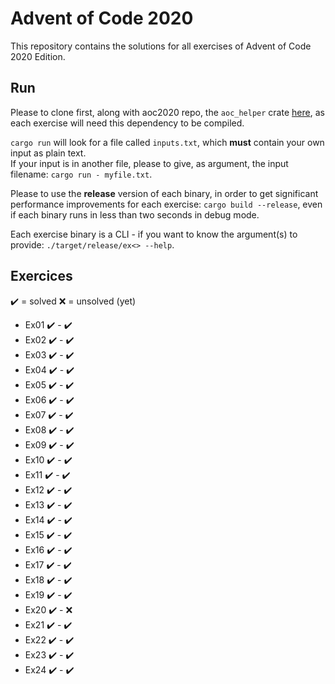 # Advent of Code 2020

This repository contains the solutions for all exercises of Advent of Code 2020 Edition.

## Run

Please to clone first, along with aoc2020 repo, the `aoc_helper` crate [here](https://github.com/k0pernicus/aoc_helper),
as each exercise will need this dependency to be compiled.

`cargo run` will look for a file called `inputs.txt`, which **must** contain your own input as plain text.  
If your input is in another file, please to give, as argument, the input filename: `cargo run - myfile.txt`.

Please to use the **release** version of each binary, in order to get significant performance improvements 
for each exercise: `cargo build --release`, even if each binary runs in less than two seconds in debug mode. 

Each exercise binary is a CLI - if you want to know the argument(s) to provide: `./target/release/ex<> --help`.

## Exercices

✔️ = solved
❌ = unsolved (yet)

* Ex01 ✔️ - ✔️
* Ex02 ✔️ - ✔️
* Ex03 ✔️ - ✔️
* Ex04 ✔️ - ✔️
* Ex05 ✔️ - ✔️
* Ex06 ✔️ - ✔️
* Ex07 ✔️ - ✔️
* Ex08 ✔️ - ✔️
* Ex09 ✔️ - ✔️
* Ex10 ✔️ - ✔️
* Ex11 ✔️ - ✔️
* Ex12 ✔️ - ✔️
* Ex13 ✔️ - ✔️
* Ex14 ✔️ - ✔️
* Ex15 ✔️ - ✔️
* Ex16 ✔️ - ✔️
* Ex17 ✔️ - ✔️
* Ex18 ✔️ - ✔️
* Ex19 ✔️ - ✔️
* Ex20 ✔️ - ❌
* Ex21 ✔️ - ✔️
* Ex22 ✔️ - ✔️
* Ex23 ✔️ - ✔️
* Ex24 ✔️ - ✔️
